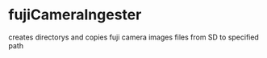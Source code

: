 # fujiCameraIngester
creates directorys and copies fuji camera images files from SD to specified path
